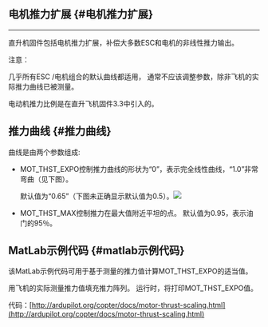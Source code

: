 ## 电机推力扩展 {#电机推力扩展}

---

直升机固件包括电机推力扩展，补偿大多数ESC和电机的非线性推力输出。

注意：

几乎所有ESC /电机组合的默认曲线都适用， 通常不应该调整参数，除非飞机的实际推力曲线已被测量。

电动机推力比例是在直升飞机固件3.3中引入的。

## 推力曲线 {#推力曲线}

曲线是由两个参数组成:

* MOT\_THST\_EXPO控制推力曲线的形状为“0”，表示完全线性曲线，“1.0”非常弯曲（见下图）。

  默认值为“0.65”（下图未正确显示默认值为0.5）。![](http://doc.cuav.net/PixHack/assets/mo.jpg)

* MOT\_THST\_MAX控制推力在最大值附近平坦的点。 默认值为0.95，表示油门的95％。

## MatLab示例代码 {#matlab示例代码}

该MatLab示例代码可用于基于测量的推力值计算MOT\_THST\_EXPO的适当值。

用飞机的实际测量推力值填充推力阵列。 运行时，将打印MOT\_THST\_EXPO值。

代码：[http://ardupilot.org/copter/docs/motor-thrust-scaling.html](http://ardupilot.org/copter/docs/motor-thrust-scaling.html)

